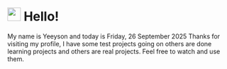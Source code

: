  <h1>
    <img src="https://emojis.slackmojis.com/emojis/images/1643510097/45343/hi.gif?1643510097" width="30"/> 
    Hello!
 </h1>
 <p>
    My name is Yeeyson and today is Friday, 26 September 2025
    Thanks for visiting my profile, I have some test projects going on others are done learning projects and others are real projects.
    Feel free to watch and use them.
 </p>